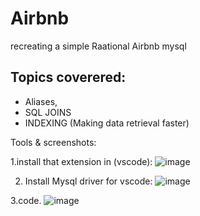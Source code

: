 # Airbnb
recreating a simple Raational Airbnb mysql


## Topics coverered:

- Aliases,
- SQL JOINS
- INDEXING (Making data retrieval faster)

Tools & screenshots:

1.install that extension in (vscode):
![image](https://github.com/themaxempire23/Airbnb/assets/83220484/997fef5c-7101-48c4-8401-b5fb3c43cf8c)

2. Install Mysql driver for vscode:
![image](https://github.com/themaxempire23/Airbnb/assets/83220484/d92ef837-f38c-4661-97d4-11b17285e9b8)


3.code. 
![image](https://github.com/themaxempire23/Airbnb/assets/83220484/bc43ec2a-1b6e-408a-aab2-39e0c5e71a73)


